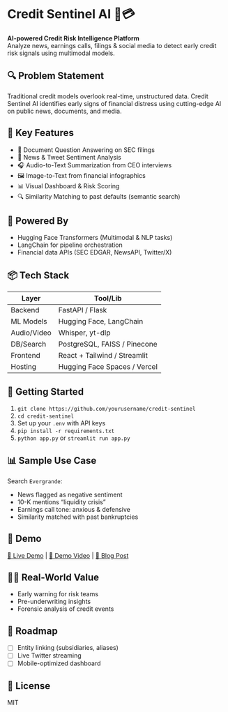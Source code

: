 # Credit Sentinel AI 🧠💳

**AI-powered Credit Risk Intelligence Platform**  
Analyze news, earnings calls, filings & social media to detect early credit risk signals using multimodal models.

## 🔍 Problem Statement
Traditional credit models overlook real-time, unstructured data. Credit Sentinel AI identifies early signs of financial distress using cutting-edge AI on public news, documents, and media.

## 🚀 Key Features
- 📄 Document Question Answering on SEC filings
- 📰 News & Tweet Sentiment Analysis
- 🎧 Audio-to-Text Summarization from CEO interviews
- 🖼️ Image-to-Text from financial infographics
- 📊 Visual Dashboard & Risk Scoring
- 🔍 Similarity Matching to past defaults (semantic search)

## 🧠 Powered By
- Hugging Face Transformers (Multimodal & NLP tasks)
- LangChain for pipeline orchestration
- Financial data APIs (SEC EDGAR, NewsAPI, Twitter/X)

## 📦 Tech Stack
| Layer         | Tool/Lib |
|---------------|----------|
| Backend       | FastAPI / Flask |
| ML Models     | Hugging Face, LangChain |
| Audio/Video   | Whisper, yt-dlp |
| DB/Search     | PostgreSQL, FAISS / Pinecone |
| Frontend      | React + Tailwind / Streamlit |
| Hosting       | Hugging Face Spaces / Vercel |

## 🏁 Getting Started
1. `git clone https://github.com/yourusername/credit-sentinel`
2. `cd credit-sentinel`
3. Set up your `.env` with API keys
4. `pip install -r requirements.txt`
5. `python app.py` or `streamlit run app.py`

## 📊 Sample Use Case
Search `Evergrande`:
- News flagged as negative sentiment
- 10-K mentions “liquidity crisis”
- Earnings call tone: anxious & defensive
- Similarity matched with past bankruptcies

## 🧪 Demo
[🔗 Live Demo](#) | [🎥 Demo Video](#) | [📝 Blog Post](#)

## 🧑‍💼 Real-World Value
- Early warning for risk teams
- Pre-underwriting insights
- Forensic analysis of credit events

## 📂 Roadmap
- [ ] Entity linking (subsidiaries, aliases)
- [ ] Live Twitter streaming
- [ ] Mobile-optimized dashboard

## 📜 License
MIT
